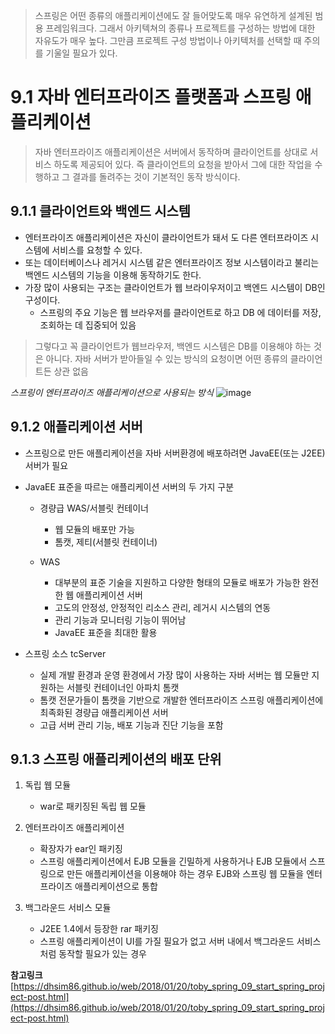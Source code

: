 > 스프링은 어떤 종류의 애플리케이션에도 잘 들어맞도록 매우 유연하게 설계된 범용 프레임워크다. 그래서 아키텍쳐의 종류나 프로젝트를 구성하는 방법에 대한 자유도가 매우 높다. 그만큼 프로젝트 구성 방법이나 아키텍처를 선택할 때 주의를 기울일 필요가 있다.

# 9.1 자바 엔터프라이즈 플랫폼과 스프링 애플리케이션
> 자바 엔터프라이즈 애플리케이션은 서버에서 동작하며 클라이언트를 상대로 서비스 하도록 제공되어 있다. 즉 클라이언트의 요청을 받아서 그에 대한 작업을 수행하고 그 결과를 돌려주는 것이 기본적인 동작 방식이다.

## 9.1.1 클라이언트와 백엔드 시스템
* 엔터프라이즈 애플리케이션은 자신이 클라이언트가 돼서 도 다른 엔터프라이즈 시스템에 서비스를 요청할 수 있다.
* 또는 데이터베이스나 레거시 시스템 같은 엔터프라이즈 정보 시스템이라고 불리는 백엔드 시스템의 기능을 이용해 동작하기도 한다.
* 가장 많이 사용되는 구조는 클라이언트가 웹 브라이우저이고 백엔드 시스템이 DB인 구성이다.
	* 스프링의 주요 기능은 웹 브라우저를 클라이언트로 하고 DB 에 데이터를 저장, 조회하는 데 집중되어 있음

> 그렇다고 꼭 클라이언트가 웹브라우저, 백엔드 시스템은 DB를 이용해야 하는 것은 아니다. 자바 서버가 받아들일 수 있는 방식의 요청이면 어떤 종류의 클라이언트든 상관 없음

*스프링이 엔터프라이즈 애플리케이션으로 사용되는 방식*
![image](https://user-images.githubusercontent.com/42940194/58759798-ce8ebf80-856a-11e9-99e7-7549454ab5af.png)

## 9.1.2 애플리케이션 서버

* 스프링으로 만든 애플리케이션을 자바 서버환경에 배포하려면 JavaEE(또는 J2EE) 서버가 필요

* JavaEE 표준을 따르는 애플리케이션 서버의 두 가지 구분

	* 경량급 WAS/서블릿 컨테이너
		- 웹 모듈의 배포만 가능
		- 톰캣, 제티(서블릿 컨테이너)

	* WAS
		- 대부분의 표준 기술을 지원하고 다양한 형태의 모듈로 배포가 가능한 완전한 웹 애플리케이션 서버
		- 고도의 안정성, 안정적인 리소스 관리, 레거시 시스템의 연동
		- 관리 기능과 모니터링 기능이 뛰어남
		- JavaEE 표준을 최대한 활용

* 스프링 소스 tcServer
	* 실제 개발 환경과 운영 환경에서 가장 많이 사용하는 자바 서버는 웹 모듈만 지원하는 서블릿 컨테이너인 아파치 톰캣
	* 톰캣 전문가들이 톰캣을 기반으로 개발한 엔터프라이즈 스프링 애플리케이션에 최족화된 경량급 애플리케이션 서버
	* 고급 서버 관리 기능, 배포 기능과 진단 기능을 포함

## 9.1.3 스프링 애플리케이션의 배포 단위

1. 독립 웹 모듈
	- war로 패키징된 독립 웹 모듈

2. 엔터프라이즈 애플리케이션
	* 확장자가 ear인 패키징
	* 스프링 애플리케이션에서 EJB 모듈을 긴밀하게 사용하거나 EJB 모듈에서 스프링으로 만든 애플리케이션을 이용해야 하는 경우 EJB와 스프링 웹 모듈을 엔터프라이즈 애플리케이션으로 통합
	
3. 백그라운드 서비스 모듈
	- J2EE 1.4에서 등장한 rar 패키징
	- 스프링 애플리케이션이 UI를 가질 필요가 없고 서버 내에서 백그라운드 서비스처럼 동작할 필요가 있는 경우


**참고링크**
 [https://dhsim86.github.io/web/2018/01/20/toby_spring_09_start_spring_project-post.html](https://dhsim86.github.io/web/2018/01/20/toby_spring_09_start_spring_project-post.html) 


